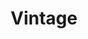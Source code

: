 ---
title: Vintage
slogan: We are all in the gutter, but some of us are looking at the stars.
imgLeft: images/hero-left.jpg
imgRight: images/hero-right.jpg
draft: true

weight: 3
widget:
  handler: vintage

  # Options: sm, md, lg and xl. Default is md.
  width:

  sidebar:
    # Options: left and right. Leave blank to hide.
    position:
    # Options: sm, md, lg and xl. Default is md.
    scale:
    
  background:
    # Options: primary, secondary, tertiary or any valid color value. Default is primary.
    color: secondary
    image:
    # Options: auto, cover and contain. Default is auto.
    size:
    # Options: center, top, right, bottom, left.
    position:
    # Options: fixed, local, scroll.
    attachment: 
---